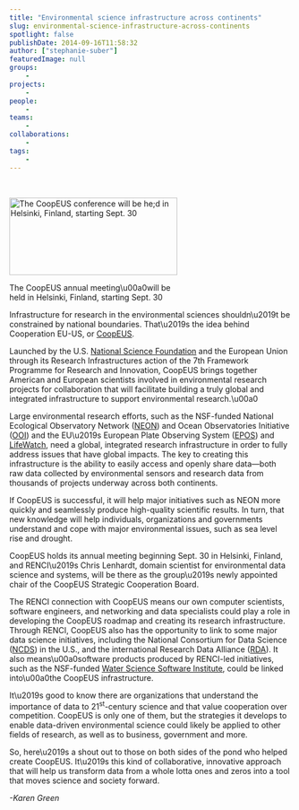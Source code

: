```yaml
---
title: "Environmental science infrastructure across continents"
slug: environmental-science-infrastructure-across-continents
spotlight: false
publishDate: 2014-09-16T11:58:32
author: ["stephanie-suber"]
featuredImage: null
groups:
    - 
projects:
    - 
people:
    - 
teams: 
    - 
collaborations:
    - 
tags:
    - 
---
```

<p>&nbsp;</p>
<div id="attachment_13563" class="wp-caption alignleft" style="width: 300px"><a href="https://renci.org/wp-content/uploads/2014/09/helsinki1.jpg"  rel="lightbox[roadtrip]"><img class="wp-image-13563 size-medium" src="https://renci.org/wp-content/uploads/2014/09/helsinki1-300x138.jpg" alt="The CoopEUS conference will be he;d in Helsinki, Finland, starting Sept. 30" width="300" height="138" srcset="https://renci.org/wp-content/uploads/2014/09/helsinki1-300x138.jpg 300w, https://renci.org/wp-content/uploads/2014/09/helsinki1-640x295.jpg 640w, https://renci.org/wp-content/uploads/2014/09/helsinki1.jpg 650w" sizes="(max-width: 300px) 100vw, 300px" /></a></p>
<p class="wp-caption-text">The CoopEUS annual meeting\u00a0will be held in Helsinki, Finland, starting Sept. 30</p>
</div>
<p>Infrastructure for research in the environmental sciences shouldn\u2019t be constrained by national boundaries. That\u2019s the idea behind Cooperation EU-US, or <a href="http://www.coopeus.eu/" target="_blank" rel="noopener">CoopEUS</a>.</p>
<p>Launched by the U.S. <a href="http://www.nsf.gov/" target="_blank" rel="noopener">National Science Foundation</a> and the European Union through its Research Infrastructures action of the 7th Framework Programme for Research and Innovation, CoopEUS brings together American and European scientists involved in environmental research projects for collaboration that will facilitate building a truly global and integrated infrastructure to support environmental research.\u00a0<!--more--></p>
<p>Large environmental research efforts, such as the NSF-funded National Ecological Observatory Network (<a href="http://www.neoninc.org/" target="_blank" rel="noopener">NEON</a>) and Ocean Observatories Initiative (<a href="http://oceanobservatories.org/">OOI</a>) and the EU\u2019s European Plate Observing System (<a href="http://www.epos-eu.org/" target="_blank" rel="noopener">EPOS</a>) and <a href="http://www.lifewatch.eu/web/guest/home" target="_blank" rel="noopener">LifeWatch</a>, need a global, integrated research infrastructure in order to fully address issues that have global impacts. The key to creating this infrastructure is the ability to easily access and openly share data&mdash;both raw data collected by environmental sensors and research data from thousands of projects underway across both continents.</p>
<p>If CoopEUS is successful, it will help major initiatives such as NEON more quickly and seamlessly produce high-quality scientific results. In turn, that new knowledge will help individuals, organizations and governments understand and cope with major environmental issues, such as sea level rise and drought.</p>
<p>CoopEUS holds its annual meeting beginning Sept. 30 in Helsinki, Finland, and RENCI\u2019s Chris Lenhardt, domain scientist for environmental data science and systems, will be there as the group\u2019s newly appointed chair of the CoopEUS Strategic Cooperation Board.</p>
<p>The RENCI connection with CoopEUS means our own computer scientists, software engineers, and networking and data specialists could play a role in developing the CoopEUS roadmap and creating its research infrastructure. Through RENCI, CoopEUS also has the opportunity to link to some major data science initiatives, including the National Consortium for Data Science (<a href="http://data2discovery.org/" target="_blank" rel="noopener">NCDS</a>) in the U.S., and the international Research Data Alliance (<a href="https://rd-alliance.org/" target="_blank" rel="noopener">RDA</a>). It also means\u00a0software products produced by RENCI-led initiatives, such as the NSF-funded <a title="Water Science Software Institute" href="https://renci.org/research/water-science-software-institute/" target="_blank" rel="noopener">Water Science Software Institute</a>, could be linked into\u00a0the CoopEUS infrastructure.</p>
<p>It\u2019s good to know there are organizations that understand the importance of data to 21<sup>st</sup>-century science and that value cooperation over competition. CoopEUS is only one of them, but the strategies it develops to enable data-driven environmental science could likely be applied to other fields of research, as well as to business, government and more.</p>
<p>So, here\u2019s a shout out to those on both sides of the pond who helped create CoopEUS. It\u2019s this kind of collaborative, innovative approach that will help us transform data from a whole lotta ones and zeros into a tool that moves science and society forward.</p>
<p><em>-Karen Green </em></p>
<!-- AddThis Advanced Settings generic via filter on the_content --><!-- AddThis Share Buttons generic via filter on the_content -->
